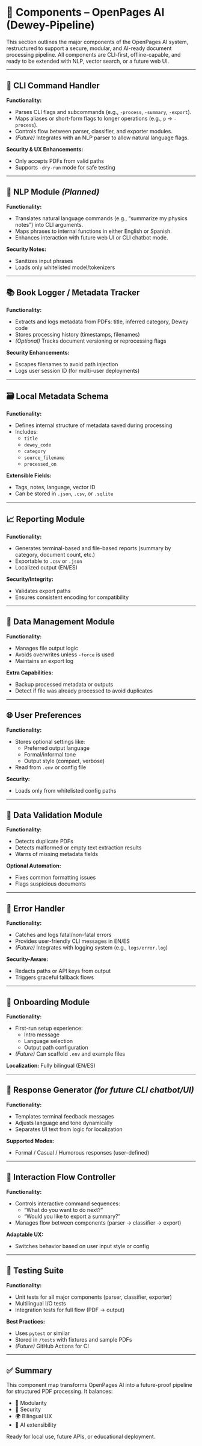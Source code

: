 # 🧩 Components – OpenPages AI (Dewey-Pipeline)

This section outlines the major components of the OpenPages AI system, restructured to support a secure, modular, and AI-ready document processing pipeline. All components are CLI-first, offline-capable, and ready to be extended with NLP, vector search, or a future web UI.

---

## 🧠 CLI Command Handler

**Functionality:**

- Parses CLI flags and subcommands (e.g., `-process`, `-summary`, `-export`).
- Maps aliases or short-form flags to longer operations (e.g., `p` → `-process`).
- Controls flow between parser, classifier, and exporter modules.
- *(Future)* Integrates with an NLP parser to allow natural language flags.

**Security & UX Enhancements:**

- Only accepts PDFs from valid paths
- Supports `-dry-run` mode for safe testing

---

## 🧠 NLP Module *(Planned)*

**Functionality:**

- Translates natural language commands (e.g., “summarize my physics notes”) into CLI arguments.
- Maps phrases to internal functions in either English or Spanish.
- Enhances interaction with future web UI or CLI chatbot mode.

**Security Notes:**

- Sanitizes input phrases
- Loads only whitelisted model/tokenizers

---

## 📚 Book Logger / Metadata Tracker

**Functionality:**

- Extracts and logs metadata from PDFs: title, inferred category, Dewey code
- Stores processing history (timestamps, filenames)
- *(Optional)* Tracks document versioning or reprocessing flags

**Security Enhancements:**

- Escapes filenames to avoid path injection
- Logs user session ID (for multi-user deployments)

---

## 🗃 Local Metadata Schema

**Functionality:**

- Defines internal structure of metadata saved during processing
- Includes:
    - `title`
    - `dewey_code`
    - `category`
    - `source_filename`
    - `processed_on`

**Extensible Fields:**

- Tags, notes, language, vector ID
- Can be stored in `.json`, `.csv`, or `.sqlite`

---

## 📈 Reporting Module

**Functionality:**

- Generates terminal-based and file-based reports (summary by category, document count, etc.)
- Exportable to `.csv` or `.json`
- Localized output (EN/ES)

**Security/Integrity:**

- Validates export paths
- Ensures consistent encoding for compatibility

---

## 💾 Data Management Module

**Functionality:**

- Manages file output logic
- Avoids overwrites unless `-force` is used
- Maintains an export log

**Extra Capabilities:**

- Backup processed metadata or outputs
- Detect if file was already processed to avoid duplicates

---

## 🌐 User Preferences

**Functionality:**

- Stores optional settings like:
    - Preferred output language
    - Formal/informal tone
    - Output style (compact, verbose)
- Read from `.env` or config file

**Security:**

- Loads only from whitelisted config paths

---

## 🧹 Data Validation Module

**Functionality:**

- Detects duplicate PDFs
- Detects malformed or empty text extraction results
- Warns of missing metadata fields

**Optional Automation:**

- Fixes common formatting issues
- Flags suspicious documents

---

## 🚨 Error Handler

**Functionality:**

- Catches and logs fatal/non-fatal errors
- Provides user-friendly CLI messages in EN/ES
- *(Future)* Integrates with logging system (e.g., `logs/error.log`)

**Security-Aware:**

- Redacts paths or API keys from output
- Triggers graceful fallback flows

---

## 👋 Onboarding Module

**Functionality:**

- First-run setup experience:
    - Intro message
    - Language selection
    - Output path configuration
- *(Future)* Can scaffold `.env` and example files

**Localization:** Fully bilingual (EN/ES)

---

## 💬 Response Generator *(for future CLI chatbot/UI)*

**Functionality:**

- Templates terminal feedback messages
- Adjusts language and tone dynamically
- Separates UI text from logic for localization

**Supported Modes:**

- Formal / Casual / Humorous responses (user-defined)

---

## 🔄 Interaction Flow Controller

**Functionality:**

- Controls interactive command sequences:
    - “What do you want to do next?”
    - “Would you like to export a summary?”
- Manages flow between components (parser → classifier → export)

**Adaptable UX:**

- Switches behavior based on user input style or config

---

## 🧪 Testing Suite

**Functionality:**

- Unit tests for all major components (parser, classifier, exporter)
- Multilingual I/O tests
- Integration tests for full flow (PDF → output)

**Best Practices:**

- Uses `pytest` or similar
- Stored in `/tests` with fixtures and sample PDFs
- *(Future)* GitHub Actions for CI

---

## ✅ Summary

This component map transforms OpenPages AI into a future-proof pipeline for structured PDF processing. It balances:

- 🔄 Modularity
- 🔐 Security
- 🌍 Bilingual UX
- 🤖 AI extensibility

Ready for local use, future APIs, or educational deployment.
